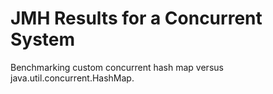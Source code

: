 # JMH Results for a Concurrent System
Benchmarking custom concurrent hash map versus java.util.concurrent.HashMap. 
